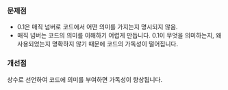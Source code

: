 ### 문제점
- 0.1은 매직 넘버로 코드에서 어떤 의미를 가지는지 명시되지 않음.
- 매직 넘버는 코드의 의미를 이해하기 어렵게 만듭니다. 0.1이 무엇을 의미하는지, 왜 사용되었는지 명확하지 않기 때문에 코드의 가독성이 떨어집니다.

### 개선점
상수로 선언하여 코드에 의미를 부여하면 가독성이 향상됩니다.
